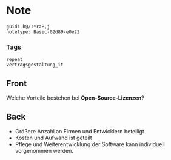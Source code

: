 # Note
```
guid: h@/:*rzP,j
notetype: Basic-02d89-e0e22
```

### Tags
```
repeat
vertragsgestaltung_it
```

## Front
Welche Vorteile bestehen bei <b>Open-Source-Lizenzen</b>?

## Back
<ul><li>Größere Anzahl an Firmen und Entwicklern beteiligt</li><li>Kosten und Aufwand ist geteilt</li><li>Pflege und Weiterentwicklung der Software kann individuell vorgenommen werden.</li></ul>
